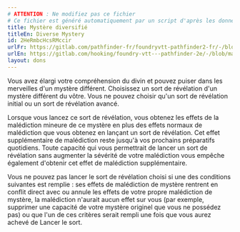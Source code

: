 ```yaml
---
# ATTENTION : Ne modifiez pas ce fichier
# Ce fichier est généré automatiquement par un script d'après les données du module Foundry VTT officiel et de sa traduction
title: Mystère diversifié
titleEn: Diverse Mystery
id: 2HeRmbcHcsRMccir
urlFr: https://gitlab.com/pathfinder-fr/foundryvtt-pathfinder2-fr/-/blob/master/data/feats/2HeRmbcHcsRMccir.htm
urlEn: https://gitlab.com/hooking/foundry-vtt---pathfinder-2e/-/blob/master/packs/data/feats.db/diverse-mystery.json
layout: dons
---
```

Vous avez élargi votre compréhension du divin et pouvez puiser dans les merveilles d'un mystère différent. Choisissez un sort de révélation d'un mystère différent du vôtre. Vous ne pouvez choisir qu'un sort de révélation initial ou un sort de révélation avancé.

Lorsque vous lancez ce sort de révélation, vous obtenez les effets de la malédiction mineure de ce mystère en plus des effets normaux de malédiction que vous obtenez en lançant un sort de révélation. Cet effet supplémentaire de malédiction reste jusqu'à vos prochains préparatifs quotidiens. Toute capacité qui vous permettrait de lancer un sort de révélation sans augmenter la sévérité de votre malédiction vous empêche également d'obtenir cet effet de malédiction supplémentaire.

Vous ne pouvez pas lancer le sort de révélation choisi si une des conditions suivantes est remplie : ses effets de malédiction de mystère rentrent en conflit direct avec ou annule les effets de votre propre malédiction de mystère, la malédiction n'aurait aucun effet sur vous (par exemple, supprimer une capacité de votre mystère originel que vous ne possédez pas) ou que l'un de ces critères serait rempli une fois que vous aurez achevé de Lancer le sort.
